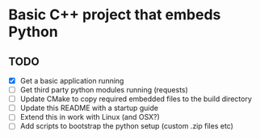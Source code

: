 # Basic C++ project that embeds Python

## TODO
- [x] Get a basic application running
- [ ] Get third party python modules running (requests)
- [ ] Update CMake to copy required embedded files to the build directory
- [ ] Update this README with a startup guide
- [ ] Extend this in work with Linux (and OSX?)
- [ ] Add scripts to bootstrap the python setup (custom .zip files etc)
